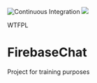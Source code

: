 ![Continuous Integration](https://github.com/kesecode/FirebaseChat/workflows/Continuous%20Integration/badge.svg?branch=master)
![](https://img.shields.io/github/commit-activity/w/kesecode/FirebaseChat)

<a href="http://www.wtfpl.net/"><img
       src="http://www.wtfpl.net/wp-content/uploads/2012/12/wtfpl-badge-4.png"
       width="80" height="15" alt="WTFPL" /></a>
# FirebaseChat
 Project for training purposes

